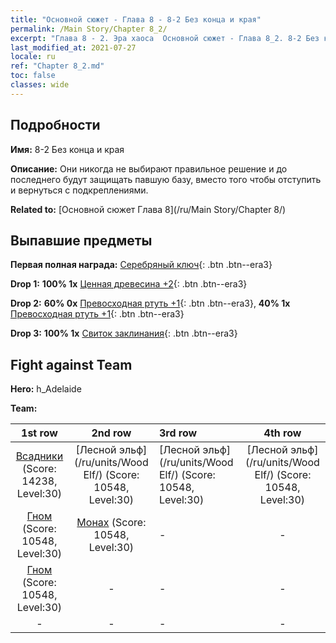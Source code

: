 ```yaml
---
title: "Основной сюжет - Глава 8 - 8-2 Без конца и края"
permalink: /Main Story/Chapter 8_2/
excerpt: "Глава 8 - 2. Эра хаоса  Основной сюжет - Глава 8_2. 8-2 Без конца и края"
last_modified_at: 2021-07-27
locale: ru
ref: "Chapter 8_2.md"
toc: false
classes: wide
---
```


## Подробности

 **Имя:** 8-2 Без конца и края

 **Описание:** Они никогда не выбирают правильное решение и до последнего будут защищать павшую базу, вместо того чтобы отступить и вернуться с подкреплениями.

 **Related to:** [Основной сюжет Глава 8](/ru/Main Story/Chapter 8/)

## Выпавшие предметы

 **Первая полная награда:** [Серебряный ключ](/ItemsRU/con_693/){: .btn .btn--era3}

 **Drop 1:** **100% 1x** [Ценная древесина +2](/ItemsRU/mat_27/){: .btn .btn--era3}

 **Drop 2:** **60% 0x** [Превосходная ртуть +1](/ItemsRU/mat_21/){: .btn .btn--era3}, **40% 1x** [Превосходная ртуть +1](/ItemsRU/mat_21/){: .btn .btn--era3}

 **Drop 3:** **100% 1x** [Свиток заклинания](/ItemsRU/con_694/){: .btn .btn--era3}


## Fight against Team
 **Hero:** h_Adelaide

 **Team:**


  | 1st row | 2nd row | 3rd row | 4th row |
  |:----:|:----:|:----|:----:|
  | [Всадники](/ru/units/Cavalier/) (Score: 14238, Level:30)  | [Лесной эльф](/ru/units/Wood Elf/) (Score: 10548, Level:30)  | [Лесной эльф](/ru/units/Wood Elf/) (Score: 10548, Level:30)  | [Лесной эльф](/ru/units/Wood Elf/) (Score: 10548, Level:30)  |
  | [Гном](/ru/units/Dwarf/) (Score: 10548, Level:30)  | [Монах](/ru/units/Monk/) (Score: 10548, Level:30)  | - | - |
  | [Гном](/ru/units/Dwarf/) (Score: 10548, Level:30)  | - | - | - |
  | - | - | - | - |


